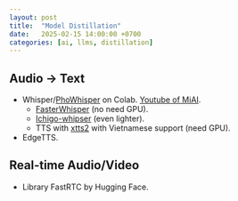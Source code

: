 ```yaml
---
layout: post
title:  "Model Distillation"
date:   2025-02-15 14:00:00 +0700
categories: [ai, llms, distillation]
---
```


## Audio -> Text
- Whisper/[PhoWhisper](https://github.com/thangnch/MiAI_PhoWhisper) on Colab. [Youtube of MiAI](https://www.youtube.com/watch?v=-pULrPJQNoA).
  - [FasterWhisper](https://huggingface.co/.../vi-whisper-large-v3-turbo-v1-ct2) (no need GPU).
  - [Ichigo-whipser](https://huggingface.co/homebrewltd/Ichigo-whisper-v0.1) (even lighter).
  - TTS with [xtts2](https://github.com/thinhlpg/vixtts-demo) with Vietnamese support (need GPU).
- EdgeTTS.

## Real-time Audio/Video
- Library FastRTC by Hugging Face.
